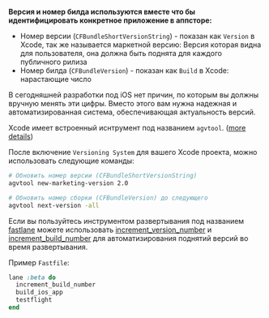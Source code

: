 **Версия и номер билда используются вместе что бы идентифицировать конкретное приложение в аппсторе:**

- Номер версии (`CFBundleShortVersionString`) - показан как `Version` в Xcode, так же называется маркетной версию: Версия которая видна для пользователя, она должна быть поднята для каждого публичного рилиза
- Номер билда (`CFBundleVersion`) - показан как `Build` в Xcode: нарастающие число

В сегодняшней разработки под iOS нет причин, по которым вы должны вручную менять эти цифры. Вместо этого вам нужна надежная и автоматизированная система, обеспечивающая актуальность версий.

Xcode имеет встроенный иснтрумент под названием `agvtool`. ([more details](https://developer.apple.com/library/content/qa/qa1827/_index.html))

После включение `Versioning System` для вашего Xcode проекта, можно использовать следующие команды:

```sh
# Обновить номер версии (CFBundleShortVersionString)
agvtool new-marketing-version 2.0

# Обновить номер сборки (CFBundleVersion) до следующего
agvtool next-version -all
```

Если вы пользуйтесь инструментом развертывания под названием [fastlane](https://fastlane.tools) можете использовать [increment_version_number](https://docs.fastlane.tools/actions/increment_version_number/) и [increment_build_number](https://docs.fastlane.tools/actions/increment_build_number/) для автоматизирования поднятий версий во время развертывания.

Пример `Fastfile`:

```ruby
lane :beta do
  increment_build_number
  build_ios_app
  testflight
end
```
